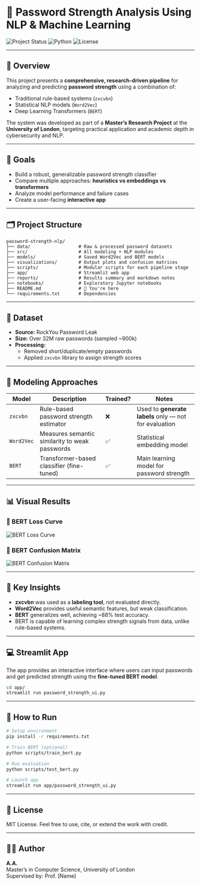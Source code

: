 
# 🔐 Password Strength Analysis Using NLP & Machine Learning

![Project Status](https://img.shields.io/badge/status-complete-brightgreen)
![Python](https://img.shields.io/badge/python-3.10+-blue)
![License](https://img.shields.io/badge/license-MIT-lightgrey)

---

## 📌 Overview

This project presents a **comprehensive, research-driven pipeline** for analyzing and predicting **password strength** using a combination of:

- Traditional rule-based systems (`zxcvbn`)
- Statistical NLP models (`Word2Vec`)
- Deep Learning Transformers (`BERT`)

The system was developed as part of a **Master’s Research Project** at the **University of London**, targeting practical application and academic depth in cybersecurity and NLP.

---

## 🎯 Goals

- Build a robust, generalizable password strength classifier
- Compare multiple approaches: **heuristics vs embeddings vs transformers**
- Analyze model performance and failure cases
- Create a user-facing **interactive app**

---

## 🗂️ Project Structure

```
password-strength-nlp/
├── data/                  # Raw & processed password datasets
├── src/                   # All modeling + NLP modules
├── models/                # Saved Word2Vec and BERT models
├── visualizations/        # Output plots and confusion matrices
├── scripts/               # Modular scripts for each pipeline stage
├── app/                   # Streamlit web app
├── reports/               # Results summary and markdown notes
├── notebooks/             # Exploratory Jupyter notebooks
├── README.md              # 🔐 You're here
└── requirements.txt       # Dependencies
```

---

## 🧠 Dataset

- **Source:** RockYou Password Leak
- **Size:** Over 32M raw passwords (sampled ~900k)
- **Processing:**
  - Removed short/duplicate/empty passwords
  - Applied `zxcvbn` library to assign strength scores

---

## 🧠 Modeling Approaches

| Model       | Description                                      | Trained? | Notes                                     |
|-------------|--------------------------------------------------|----------|-------------------------------------------|
| `zxcvbn`    | Rule-based password strength estimator           | ❌       | Used to **generate labels** only — not for evaluation |
| `Word2Vec`  | Measures semantic similarity to weak passwords   | ✅       | Statistical embedding model               |
| `BERT`      | Transformer-based classifier (fine-tuned)        | ✅       | Main learning model for password strength |

---

## 📊 Visual Results

### 🔷 BERT Loss Curve  
![BERT Loss Curve](https://i.postimg.cc/qNvMxzLQ/Screenshot-2025-07-22-201408.png)

### 🔶 BERT Confusion Matrix  
![BERT Confusion Matrix](https://i.postimg.cc/LnT8Pzzn/Screenshot-2025-07-22-201255.png)

---

## 🧪 Key Insights

- **zxcvbn** was used as a **labeling tool**, not evaluated directly.
- **Word2Vec** provides useful semantic features, but weak classification.
- **BERT** generalizes well, achieving ~88% test accuracy.
- BERT is capable of learning complex strength signals from data, unlike rule-based systems.

---

## 💻 Streamlit App

The app provides an interactive interface where users can input passwords and get predicted strength using the **fine-tuned BERT model**.

```bash
cd app/
streamlit run password_strength_ui.py
```

---

## 🚀 How to Run

```bash
# Setup environment
pip install -r requirements.txt

# Train BERT (optional)
python scripts/train_bert.py

# Run evaluation
python scripts/test_bert.py

# Launch app
streamlit run app/password_strength_ui.py
```

---

## 📄 License

MIT License. Feel free to use, cite, or extend the work with credit.

---

## 👨‍🎓 Author

**A.A.**  
Master’s in Computer Science, University of London  
Supervised by: Prof. [Name]
